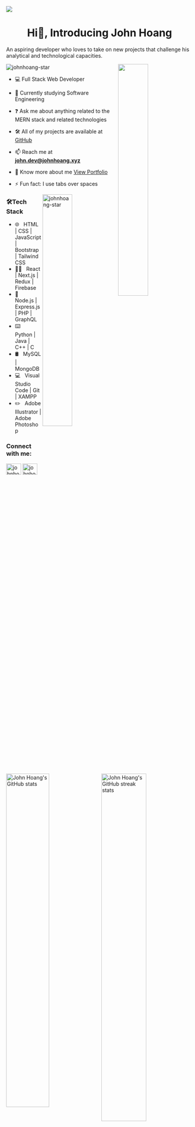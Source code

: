 <img align="center" src="https://github.com/johnhoang-star/johnhoang-star/blob/main/images/top-banner.png" />

<h1 align="center">Hi👋, Introducing John Hoang</h1>
<p>An aspiring developer who loves to take on new projects that challenge his analytical and technological capacities.</p>
<img src="https://komarev.com/ghpvc/?username=johnhoang-star&label=Profile%20views&color=0e75b6&style=flat" alt="johnhoang-star" />

<img align="right" height="auto" width="40%" src="https://github.com/johnhoang-star/johnhoang-star/blob/main/images/coding.gif" />

- 💻 Full Stack Web Developer

- 🏫 Currently studying Software Engineering

- ❓ Ask me about anything related to the MERN stack and related technologies

- 🛠 All of my projects are available at [GitHub](https://github.com/johnhoang-star/)

- 📫 Reach me at **john.dev@johnhoang.xyz**

- 📄 Know more about me [View Portfolio](https://www.johnhoang.xyz/)

- ⚡ Fun fact: I use tabs over spaces

<img align="right" width="40%" src="https://github-readme-stats.vercel.app/api/top-langs/?username=johnhoang-star&layout=compact&text_color=daf7dc&bg_color=151515" alt="johnhoang-star" />

<h3>🛠Tech Stack</h3>

- 🌐 &nbsp; HTML | CSS | JavaScript | Bootstrap | Tailwind CSS
- 👨‍💻 &nbsp; React | Next.js | Redux | Firebase
- 🔧 &nbsp; Node.js | Express.js | PHP | GraphQL
- ⌨️ &nbsp; Python | Java | C++ | C
- 🛢 &nbsp; MySQL | MongoDB
- 💻 &nbsp; Visual Studio Code | Git | XAMPP
- ✏️ &nbsp; Adobe Illustrator | Adobe Photoshop

<h3>Connect with me:</h3>
<p>
  <a href="https://www.linkedin.com/in/john-hoang-9a301193/" target="blank"><img align="center" src="https://raw.githubusercontent.com/rahuldkjain/github-profile-readme-generator/master/src/images/icons/Social/linked-in-alt.svg" alt="johnhoang-star" height="30" width="40" /></a>
  <a href="https://t.me/johnhoangstar" target="blank"><img align="center" src="https://upload.wikimedia.org/wikipedia/commons/8/82/Telegram_logo.svg" alt="johnhoang-star" height="30" width="40" /></a>
</p>

<img align="right" width="49%" height="auto" src="https://github-readme-streak-stats.herokuapp.com/?user=johnhoang-star&theme=default" alt="John Hoang's GitHub streak stats" />
<img width="48%" height="auto" src="https://github-readme-stats.vercel.app/api?username=johnhoang-star&show_icons=true&hide_border=true" alt="John Hoang's GitHub stats" />
